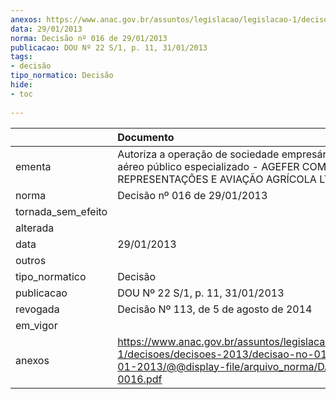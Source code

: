 ```yaml
---
anexos: https://www.anac.gov.br/assuntos/legislacao/legislacao-1/decisoes/decisoes-2013/decisao-no-016-de-29-01-2013/@@display-file/arquivo_norma/DA2013-0016.pdf
data: 29/01/2013
norma: Decisão nº 016 de 29/01/2013
publicacao: DOU Nº 22 S/1, p. 11, 31/01/2013
tags:
- decisão
tipo_normatico: Decisão
hide: 
- toc 
 
---
```


|                    | Documento                                                                                                                                                 |
|:-------------------|:----------------------------------------------------------------------------------------------------------------------------------------------------------|
| ementa             | Autoriza a operação de sociedade empresária de serviço aéreo público especializado - AGEFER COMÉRCIO, REPRESENTAÇÕES E AVIAÇÃO AGRÍCOLA LTDA.             |
| norma              | Decisão nº 016 de 29/01/2013                                                                                                                              |
| tornada_sem_efeito |                                                                                                                                                           |
| alterada           |                                                                                                                                                           |
| data               | 29/01/2013                                                                                                                                                |
| outros             |                                                                                                                                                           |
| tipo_normatico     | Decisão                                                                                                                                                   |
| publicacao         | DOU Nº 22 S/1, p. 11, 31/01/2013                                                                                                                          |
| revogada           | Decisão Nº 113, de 5 de agosto de 2014                                                                                                                    |
| em_vigor           |                                                                                                                                                           |
| anexos             | https://www.anac.gov.br/assuntos/legislacao/legislacao-1/decisoes/decisoes-2013/decisao-no-016-de-29-01-2013/@@display-file/arquivo_norma/DA2013-0016.pdf |